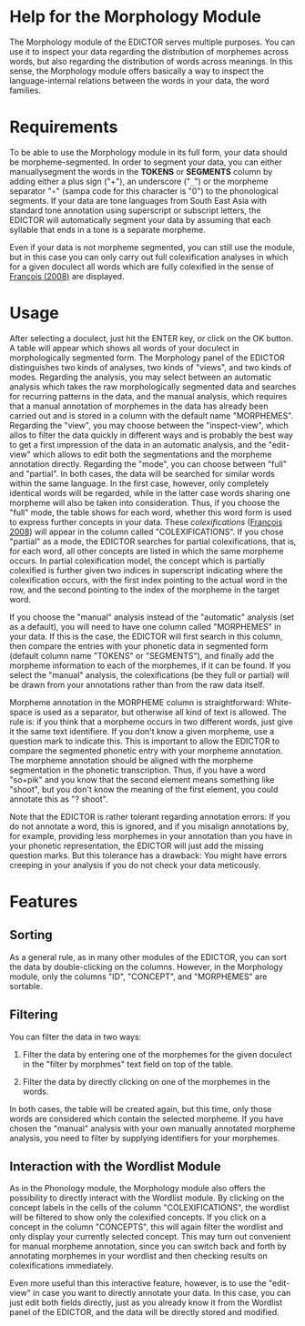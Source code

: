 # Help for the Morphology Module

The Morphology module of the EDICTOR serves multiple purposes. You can use it
to inspect your data regarding the distribution of morphemes across words, but
also regarding the distribution of words across meanings.  In this sense, the
Morphology module offers basically a way to inspect the language-internal
relations between the words in your data, the word families.

# Requirements

To be able to use the Morphology module in its full form, your data should be
morpheme-segmented. In order to segment your data, you can either
manuallysegment the words in the **TOKENS** or **SEGMENTS** column by adding
either a plus sign ("+"), an underscore ("`_`") or the morpheme separator "◦"
(sampa code for this character is "0\") to the phonological segments. If your
data are tone languages from South East Asia with standard tone annotation
using superscript or subscript letters, the EDICTOR will automatically
segment your data by assuming that each syllable that ends in a tone is a
separate morpheme.

Even if your data is not morpheme segmented, you can still use the module, but
in this case you can only carry out full colexification analyses in which for a
given doculect all words which are fully colexified in the sense of [François
(2008)](:bib:Francois2008) are displayed.

# Usage

After selecting a doculect, just hit the ENTER key, or click on the OK button.
A table will appear which shows all words of your doculect in morphologically
segmented form.  The Morphology panel of the EDICTOR distinguishes two kinds of
analyses, two kinds of "views", and two kinds of modes. Regarding the analysis,
you may select between an automatic analysis which takes the raw
morphologically segmented data and searches for recurring patterns in the data,
and the manual analysis, which requires that a manual annotation of morphemes
in the data has already been carried out and is stored in a column with the
default name "MORPHEMES".  Regarding the "view", you may choose between the
"inspect-view", which allos to filter the data quickly in different ways and is
probably the best way to get a first impression of the data in an automatic
analysis, and the "edit-view" which allows to edit both the segmentations and
the morpheme annotation directly.  Regarding the "mode", you can choose between
"full" and "partial". In both cases, the data will be searched for similar
words within the same language. In the first case, however, only completely
identical words will be regarded, while in the latter case words sharing one
morpheme will also be taken into consideration.  Thus, if you choose the "full"
mode, the table shows for each word, whether this word form is used to express
further concepts in your data.  These *colexifications* ([François
2008](:bib:Francois2008)) will appear in the column called "COLEXIFICATIONS".
If you chose "partial" as a mode, the EDICTOR searches for partial
colexifications, that is, for each word, all other concepts are listed in which
the same morpheme occurs.  In partial colexification model, the concept which
is partially colexified is further given two indices in superscript indicating
where the colexification occurs, with the first index pointing to the actual
word in the row, and the second pointing to the index of the morpheme in the
target word.

If you choose the "manual" analysis instead of the "automatic" analysis (set as
a default), you will need to have one column called "MORPHEMES" in your data.
If this is the case, the EDICTOR will first search in this column, then compare
the entries with your phonetic data in segmented form (default column name
"TOKENS" or "SEGMENTS"), and finally add the morpheme information to each of
the morphemes, if it can be found. If you select the "manual" analysis, the
colexifications (be they full or partial) will be drawn from your annotations
rather than from the raw data itself.

Morpheme annotation in the MORPHEME column is straightforward: White-space is
used as a separator, but otherwise all kind of text is allowed. The rule is: if
you think that a morpheme occurs in two different words, just give it the same
text identifiere. If you don't know a given morpheme, use a question mark to
indicate this. This is important to allow the EDICTOR to compare the segmented
phonetic entry with your morpheme annotation. The morpheme annotation should be
aligned with the morpheme segmentation in the phonetic transcription. Thus, if
you have a word "so+pik" and you know that the second element means something
like "shoot", but you don't know the meaning of the first element, you could
annotate this as "? shoot". 

Note that the EDICTOR is rather tolerant regarding annotation errors: If you do
not annotate a word, this is ignored, and if you misalign annotations by, for
example, providing less morphemes in your annotation than you have in your
phonetic representation, the EDICTOR will just add the missing question marks.
But this tolerance has a drawback: You might have errors creeping in your
analysis if you do not check your data meticously. 
 
# Features

## Sorting

As a general rule, as in many other modules of the EDICTOR, you can sort the
data by double-clicking on the columns. However, in the Morphology module, only
the columns "ID", "CONCEPT", and "MORPHEMES" are sortable.

## Filtering

You can filter the data in two ways:

1. Filter the data by entering one of the morphemes for the given doculect in
   the "filter by morphmes" text field on top of the table.

2. Filter the data by directly clicking on one of the morphemes in the words.

In both cases, the table will be created again, but this time, only those words
are considered which contain the selected morpheme. If you have chosen the
"manual" analysis with your own manually annotated morpheme analysis, you need
to filter by supplying identifiers for your morphemes.

## Interaction with the Wordlist Module

As in the Phonology module, the Morphology module also offers the possibility
to directly interact with the Wordlist module. By clicking on the concept
labels in the cells of the column "COLEXIFICATIONS", the wordlist will be
filtered to show only the colexified concepts. If you click on a concept in the
column "CONCEPTS", this will again filter the wordlist and only display your
currently selected concept.  This may turn out convenient for manual morpheme
annotation, since you can switch back and forth by annotating morphemes in your
wordlist and then checking results on colexifications immediately.

Even more useful than this interactive feature, however, is to use the
"edit-view" in case you want to directly annotate your data. In this case, you
can just edit both fields directly, just as you already know it from the
Wordlist panel of the EDICTOR, and the data will be directly stored and
modified.
